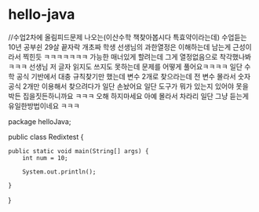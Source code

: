 # hello-java
//수업2차에 올림피드문제 나오는(이산수학 책찾아봅시다 특효약이라는데) 수업듣는 10년 공부쉰 29살 끝자락 개초짜 학생
선생님의 과한열정은 이해하는데 남는게 근성이라서 찍힌듯 ㅋㅋㅋㅋㅋㅋㅋ 가능한 매너있게 할려는데 그게 열정없음으로 착각했나봐 ㅋㅋㅋ 선생님 저 글자 읽지도 쓰지도 못하는데 문제를 어떻게 풀어요ㅋㅋㅋㅋ 일단 수학 공식 기반에서 대충 규칙찾기만 했는데 변수 2개로 찾으라는데 전 변수 몰라서 숫자 공식 2개만 이용해서 찾으려다가 일단 손놨어요 일단 도구가 뭐가 있는지 있어야 못을 박든 집을짓든하니까요 ㅋㅋㅋ 오해 하지마세요 아예 몰라서 차라리 일단 그냥 듣는게 유일한방법이네요 ㅋㅋㅋ 

package helloJava;

public class Redixtest {

	public static void main(String[] args) {
		int num = 10;
		
		System.out.println();

	}

}

